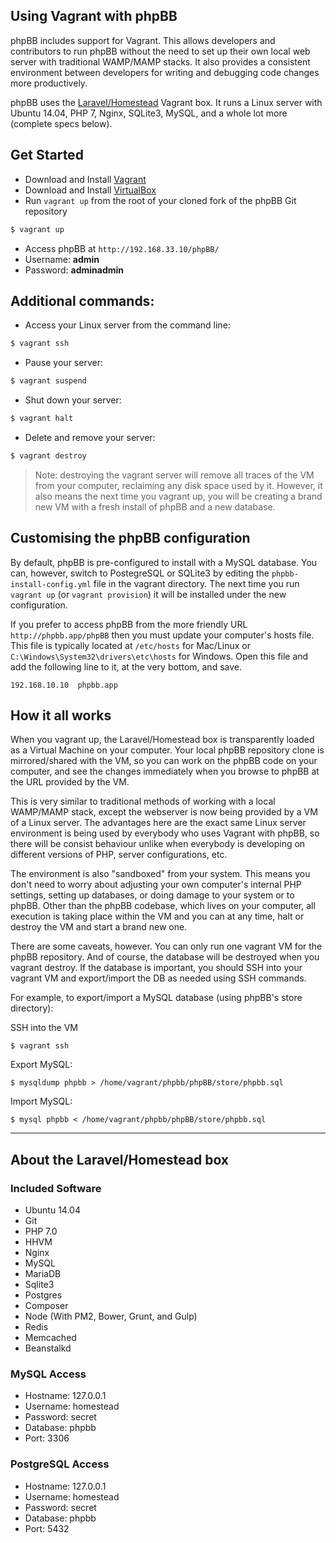 ## Using Vagrant with phpBB

phpBB includes support for Vagrant. This allows developers and contributors to run phpBB without the need to set up their own local web server with traditional WAMP/MAMP stacks. It also provides a consistent environment between developers for writing and debugging code changes more productively.

phpBB uses the [Laravel/Homestead](https://laravel.com/docs/5.2/homestead) Vagrant box. It runs a Linux server with Ubuntu 14.04, PHP 7, Nginx, SQLite3, MySQL, and a whole lot more (complete specs below).

## Get Started

* Download and Install [Vagrant](https://www.vagrantup.com/downloads.html)
* Download and Install [VirtualBox](https://www.virtualbox.org/wiki/Downloads)
* Run `vagrant up` from the root of your cloned fork of the phpBB Git repository

```sh
$ vagrant up
```

* Access phpBB at `http://192.168.33.10/phpBB/`
* Username: **admin**
* Password: **adminadmin**

## Additional commands:
* Access your Linux server from the command line:

```sh
$ vagrant ssh
```

* Pause your server:

```sh
$ vagrant suspend
```

* Shut down your server:

```sh
$ vagrant halt
```

* Delete and remove your server:

```sh
$ vagrant destroy
```

> Note: destroying the vagrant server will remove all traces of the VM from your computer, reclaiming any disk space used by it. However, it also means the next time you vagrant up, you will be creating a brand new VM with a fresh install of phpBB and a new database.

## Customising the phpBB configuration

By default, phpBB is pre-configured to install with a MySQL database. You can, however, switch to PostegreSQL or SQLite3 by editing the `phpbb-install-config.yml` file in the vagrant directory. The next time you run `vagrant up` (or `vagrant provision`) it will be installed under the new configuration.

If you prefer to access phpBB from the more friendly URL `http://phpbb.app/phpBB` then you must update your computer's hosts file. This file is typically located at `/etc/hosts` for Mac/Linux or `C:\Windows\System32\drivers\etc\hosts` for Windows. Open this file and add the following line to it, at the very bottom, and save.

```
192.168.10.10  phpbb.app
```

## How it all works

When you vagrant up, the Laravel/Homestead box is transparently loaded as a Virtual Machine on your computer. Your local phpBB repository clone is mirrored/shared with the VM, so you can work on the phpBB code on your computer, and see the changes immediately when you browse to phpBB at the URL provided by the VM.

This is very similar to traditional methods of working with a local WAMP/MAMP stack, except the webserver is now being provided by a VM of a Linux server. The advantages here are the exact same Linux server environment is being used by everybody who uses Vagrant with phpBB, so there will be consist behaviour unlike when everybody is developing on different versions of PHP, server configurations, etc.

The environment is also "sandboxed" from your system. This means you don't need to worry about adjusting your own computer's internal PHP settings, setting up databases, or doing damage to your system or to phpBB. Other than the phpBB codebase, which lives on your computer, all execution is taking place within the VM and you can at any time, halt or destroy the VM and start a brand new one.

There are some caveats, however. You can only run one vagrant VM for the phpBB repository. And of course, the database will be destroyed when you vagrant destroy. If the database is important, you should SSH into your vagrant VM and export/import the DB as needed using SSH commands.

For example, to export/import a MySQL database (using phpBB's store directory):

SSH into the VM
```
$ vagrant ssh
```
Export MySQL:
```
$ mysqldump phpbb > /home/vagrant/phpbb/phpBB/store/phpbb.sql
```
Import MySQL:
```
$ mysql phpbb < /home/vagrant/phpbb/phpBB/store/phpbb.sql
```

---

## About the Laravel/Homestead box

### Included Software

* Ubuntu 14.04
* Git
* PHP 7.0
* HHVM
* Nginx
* MySQL
* MariaDB
* Sqlite3
* Postgres
* Composer
* Node (With PM2, Bower, Grunt, and Gulp)
* Redis
* Memcached
* Beanstalkd

### MySQL Access

- Hostname: 127.0.0.1
- Username: homestead
- Password: secret
- Database: phpbb
- Port: 3306

### PostgreSQL Access

- Hostname: 127.0.0.1
- Username: homestead
- Password: secret
- Database: phpbb
- Port: 5432
